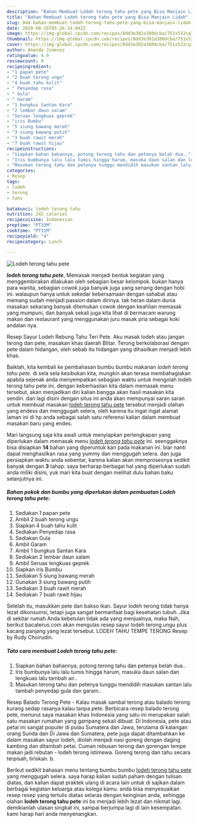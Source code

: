 ```yaml
---
description: "Bahan Membuat Lodeh terong tahu pete yang Bisa Manjain Lidah"
title: "Bahan Membuat Lodeh terong tahu pete yang Bisa Manjain Lidah"
slug: 844-bahan-membuat-lodeh-terong-tahu-pete-yang-bisa-manjain-lidah
date: 2020-08-16T05:26:24.042Z
image: https://img-global.cpcdn.com/recipes/8dd3e302a380dcba/751x532cq70/lodeh-terong-tahu-pete-foto-resep-utama.jpg
thumbnail: https://img-global.cpcdn.com/recipes/8dd3e302a380dcba/751x532cq70/lodeh-terong-tahu-pete-foto-resep-utama.jpg
cover: https://img-global.cpcdn.com/recipes/8dd3e302a380dcba/751x532cq70/lodeh-terong-tahu-pete-foto-resep-utama.jpg
author: Amanda Jimenez
ratingvalue: 4.9
reviewcount: 9
recipeingredient:
- "1 papan pete"
- "2 buah terong ungu"
- "4 buah tahu kulit"
- " Penyedap rasa"
- " Gula"
- " Garam"
- "1 bungkus Santan Kara"
- "2 lembar daun salam"
- "Seruas lengkuas geprek"
- "iris Bumbu"
- "5 siung bawang merah"
- "3 siung bawang putih"
- "3 buah rawit merah"
- "7 buah rawit hijau"
recipeinstructions:
- "Siapkan bahan bahannya, potong terong tahu dan petenya belah dua.."
- "Iris bumbunya lalu lalu tumis hingga harum, masuka daun salan dan lengkuas lalu tambah air.."
- "Masukan terong tahu dan petenya tunggu mendidih masukan santan lalu tambah penyedap gula dan garam.."
categories:
- Resep
tags:
- lodeh
- terong
- tahu

katakunci: lodeh terong tahu 
nutrition: 242 calories
recipecuisine: Indonesian
preptime: "PT33M"
cooktime: "PT31M"
recipeyield: "4"
recipecategory: Lunch

---
```



![Lodeh terong tahu pete](https://img-global.cpcdn.com/recipes/8dd3e302a380dcba/751x532cq70/lodeh-terong-tahu-pete-foto-resep-utama.jpg)

<b><i>lodeh terong tahu pete</i></b>, Memasak menjadi bentuk kegiatan yang menggembirakan dilakukan oleh sebagian besar kelompok. bukan hanya para wanita, sebagian cowok juga banyak juga yang senang dengan hobi ini. walaupun hanya untuk sekedar kebersamaan dengan sahabat atau memang sudah menjadi passion dalam dirinya. tak heran dalam dunia masakan sekarang banyak ditemukan cowok dengan keahlian memasak yang mumpuni, dan banyak sekali juga kita lihat di bermacam warung makan dan restaurant yang menggunakan juru masak pria sebagai koki andalan nya.

Resep Sayur Lodeh Rebung Tahu Teri Pete. Aku masak lodeh atau jangan terong dan pete, masakan khas daerah Blitar. Terong berkolaborasi dengan pete dalam hidangan, oleh sebab itu hidangan yang dihasilkan menjadi lebih khas.

Baiklah, kita kembali ke pembahasan bumbu bumbu makanan <i>lodeh terong tahu pete</i>. di sela sela kesibukan kita, mungkin akan terasa membahagiakan apabila sejenak anda menyempatkan sebagian waktu untuk mengolah lodeh terong tahu pete ini. dengan keberhasilan kita dalam memasak menu tersebut, akan menjadikan diri kalian bangga akan hasil masakan kita sendiri. dan lagi disini dengan situs ini anda akan mempunyai saran saran untuk membuat masakan <u>lodeh terong tahu pete</u> tersebut menjadi olahan yang endess dan menggugah selera, oleh karena itu ingat ingat alamat laman ini di hp anda sebagai salah satu referensi kalian dalam membuat masakan baru yang endes.


Mari langsung saja kita awali untuk menyiapkan perlengkapan yang diperlukan dalam memasak menu <u><i>lodeh terong tahu pete</i></u> ini. seenggaknya bisa disiapkan <b>14</b> bahan yang diperuntuk kan pada makanan ini. biar nanti dapat menghasilkan rasa yang yummy dan menggugah selera. dan juga persiapkan waktu anda sebentar, karena kalian akan memprosesnya sedikit banyak dengan <b>3</b> tahap. saya berharap berbagai hal yang diperlukan sudah anda miliki disini, yuk mari kita buat dengan melihat dulu bahan baku selanjutnya ini.

<!--inarticleads1-->

##### Bahan pokok dan bumbu yang diperlukan dalam pembuatan Lodeh terong tahu pete:

1. Sediakan 1 papan pete
1. Ambil 2 buah terong ungu
1. Siapkan 4 buah tahu kulit
1. Sediakan  Penyedap rasa
1. Sediakan  Gula
1. Ambil  Garam
1. Ambil 1 bungkus Santan Kara
1. Sediakan 2 lembar daun salam
1. Ambil Seruas lengkuas geprek
1. Siapkan iris Bumbu
1. Sediakan 5 siung bawang merah
1. Gunakan 3 siung bawang putih
1. Sediakan 3 buah rawit merah
1. Sediakan 7 buah rawit hijau


Setelah itu, masukkan pete dan bakso ikan. Sayur lodeh terong tidak hanya lezat dikonsumsi, tetapi juga sangat bermanfaat bagi kesehatan tubuh. Jika di sekitar rumah Anda kebetulan tidak ada yang menjualnya, maka Nah, berikut bacaterus.com akan mengulas resep sayur lodeh terong ungu plus kacang panjang yang lezat tersebut. LODEH TAHU TEMPE TERONG Resep by Rudy Choirudin. 

<!--inarticleads2-->

##### Tata cara membuat Lodeh terong tahu pete:

1. Siapkan bahan bahannya, potong terong tahu dan petenya belah dua..
1. Iris bumbunya lalu lalu tumis hingga harum, masuka daun salan dan lengkuas lalu tambah air..
1. Masukan terong tahu dan petenya tunggu mendidih masukan santan lalu tambah penyedap gula dan garam..


Resep Balado Terong Pete - Kalau masak sambal terong atau balado terong kurang sedap rasanya kalau tanpa pete. Berbicara resep balado terong pete, menurut saya masakan khas Indonesia yang satu ini merupakan salah satu masakan rumahan yang gampang sekali dibuat. Di Indonesia, pete atau petai ini sangat populer di pulau Sumatera dan Jawa, terutama di kalangan orang Sunda dan Di Jawa dan Sumatera, pete juga dapat ditambahkan ke dalam masakan sayur lodeh, diolah menjadi nasi goreng dengan daging kambing dan ditambah petai. Cuman rebusan terong dan gorengan tempe makan jadi rebutan - lodeh terong istimewa. Goreng terong dan tahu secara terpisah, tiriskan. b. 

Berikut sedikit bahasan menu tentang bumbu bumbu <u>lodeh terong tahu pete</u> yang menggugah selera. saya harap kalian sudah paham dengan tulisan diatas, dan kalian dapat praktek ulang di acara lain untuk di sajikan dalam berbagai kegiatan keluarga atau kolega kamu. anda bisa menyesuaikan resep resep yang tertulis diatas selaras dengan keinginan anda, sehingga olahan <b>lodeh terong tahu pete</b> ini bs menjadi lebih lezat dan nikmat lagi. demikianlah ulasan singkat ini, sampai berjumpa lagi di lain kesempatan. kami harap hari anda menyenangkan.
